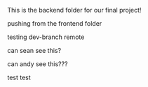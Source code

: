 This is the backend folder for our final project!

pushing from the frontend folder

testing dev-branch remote

can sean see this?

can andy see this???

test test

